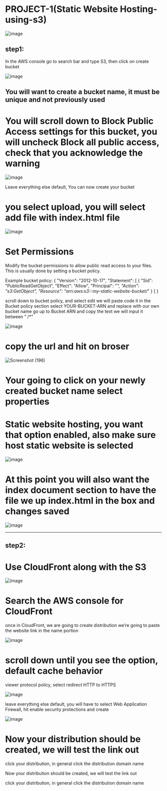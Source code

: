# PROJECT-1(Static Website Hosting-using-s3)
![image](https://github.com/user-attachments/assets/bbae8e41-c6a6-4eea-92b5-42494c81e526)


## step1:

In the AWS console go to search bar and type S3, then click on create bucket

![image](https://github.com/user-attachments/assets/1834107e-1058-4fec-a147-e5ea8415502a)

## You will want to create a bucket name, it must be unique and not previously used

# You will scroll down to Block Public Access settings for this bucket, you will uncheck Block all public access, check that you acknowledge the warning

![image](https://github.com/user-attachments/assets/ef0d22f0-bde3-46bd-97f2-6c9cb1f0740c)

Leave everything else default, You can now create your bucket

# you select upload, you will select add file with index.html file
![image](https://github.com/user-attachments/assets/cc65dd7c-daf1-434a-9cab-6c39aa4b072c)


# Set Permissions

Modify the bucket permissions to allow public read access to your files. This is usually done by setting a bucket policy.

Example bucket policy:
{
  "Version": "2012-10-17",
  "Statement": [
    {
      "Sid": "PublicReadGetObject",
      "Effect": "Allow",
      "Principal": "*",
      "Action": "s3:GetObject",
      "Resource": "arn:aws:s3:::my-static-website-bucket/*"
    }
  ]
}


scroll down to bucket policy, and select edit
we will paste code it in the Bucket policy section
select YOUR-BUCKET-ARN and replace with our own bucket name
go up to Bucket ARN and copy the text we will input it between “ /*”

![image](https://github.com/user-attachments/assets/f7f97744-0a6d-4b4a-ab02-ece1abcaaa3d)

# copy the url and hit on broser 

![Screenshot (196)](https://github.com/user-attachments/assets/e3859e05-3e33-4635-892f-adf0df13553a)

# Your going to click on your newly created bucket name select properties

# Static website hosting, you want that option enabled, also make sure host static website is selected

![image](https://github.com/user-attachments/assets/46501c95-b61c-4a8e-bf32-f4cea9622ad6)

# At this point you will also want the index document section to have the file we up index.html in the box and changes saved
![image](https://github.com/user-attachments/assets/327758f1-18aa-4112-ae67-0263a72ddb4d)

-------------------------------------------------------------------------------------------------------------------------------------------------------------------------------------------------------------------------------



## step2:

# Use CloudFront along with the S3
![image](https://github.com/user-attachments/assets/a59be0df-ab4e-4fc4-8ea0-94e3d55f7ee6)

# Search the AWS console for CloudFront
once in CloudFront, we are going to create distribution
we’re going to paste the website link in the name portion

![image](https://github.com/user-attachments/assets/b903200b-6523-433f-baa6-fa85d214c528)

# scroll down until you see the option, default cache behavior
viewer protocol policy, select redirect HTTP to HTTPS

![image](https://github.com/user-attachments/assets/57b94a21-c6a6-4628-ad71-3623e41ad532)

leave everything else default, you will have to select Web Application Firewall, hit enable security protections and create

![image](https://github.com/user-attachments/assets/4cb1e97e-3e8c-4475-9c45-32cd25b3c917)


# Now your distribution should be created, we will test the link out
click your distribution, in general click the distribution domain name

Now your distribution should be created, we will test the link out

click your distribution, in general click the distribution domain name




